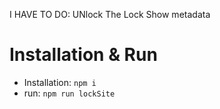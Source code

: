 I HAVE TO DO:
    UNlock The Lock
    Show metadata
    


# Installation & Run
- Installation: ``npm i``
- run: ``npm run lockSite``